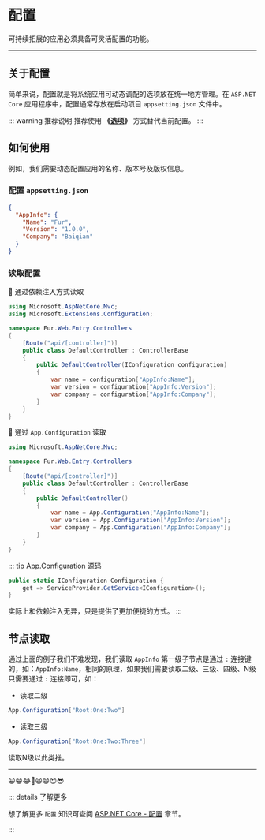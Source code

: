 # 配置

可持续拓展的应用必须具备可灵活配置的功能。

---

## 关于配置 <Badge text="不推荐" type="error" />

简单来说，配置就是将系统应用可动态调配的选项放在统一地方管理。在 `ASP.NET Core` 应用程序中，配置通常存放在启动项目 `appsetting.json` 文件中。

::: warning 推荐说明
推荐使用 **《[选项](/handbook/configuration-options/options)》** 方式替代当前配置。
:::

## 如何使用

例如，我们需要动态配置应用的名称、版本号及版权信息。

### 配置 `appsetting.json`

```json {2-6}
{
  "AppInfo": {
    "Name": "Fur",
    "Version": "1.0.0",
    "Company": "Baiqian"
  }
}
```

### 读取配置

🥒 通过依赖注入方式读取

```cs {2,11-13}
using Microsoft.AspNetCore.Mvc;
using Microsoft.Extensions.Configuration;

namespace Fur.Web.Entry.Controllers
{
    [Route("api/[controller]")]
    public class DefaultController : ControllerBase
    {
        public DefaultController(IConfiguration configuration)
        {
            var name = configuration["AppInfo:Name"];
            var version = configuration["AppInfo:Version"];
            var company = configuration["AppInfo:Company"];
        }
    }
}
```

🥒 通过 `App.Configuration` 读取

```cs {10-12}
using Microsoft.AspNetCore.Mvc;

namespace Fur.Web.Entry.Controllers
{
    [Route("api/[controller]")]
    public class DefaultController : ControllerBase
    {
        public DefaultController()
        {
            var name = App.Configuration["AppInfo:Name"];
            var version = App.Configuration["AppInfo:Version"];
            var company = App.Configuration["AppInfo:Company"];
        }
    }
}
```

::: tip App.Configuration 源码
```cs
public static IConfiguration Configuration { 
    get => ServiceProvider.GetService<IConfiguration>(); 
}
```

实际上和依赖注入无异，只是提供了更加便捷的方式。
:::

## 节点读取

通过上面的例子我们不难发现，我们读取 `AppInfo` 第一级子节点是通过 `:` 连接键的，如：`AppInfo:Name`，相同的原理，如果我们需要读取二级、三级、四级、N级只需要通过 `:` 连接即可，如：

- 读取二级

```cs
App.Configuration["Root:One:Two"]
```

- 读取三级

```cs
App.Configuration["Root:One:Two:Three"]
```

读取N级以此类推。

---

😀😁😂🤣😃😄😍😎

::: details 了解更多

想了解更多 `配置` 知识可查阅 [ASP.NET Core - 配置](https://docs.microsoft.com/zh-cn/aspnet/core/fundamentals/configuration/?view=aspnetcore-5.0) 章节。

:::
